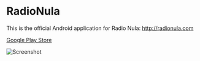# RadioNula
This is the official Android application for Radio Nula: http://radionula.com

[Google Play Store](https://play.google.com/store/apps/details?id=com.radionula.nula)

![Screenshot](https://i.ibb.co/RgNSKKB/nula-screenshot.png)